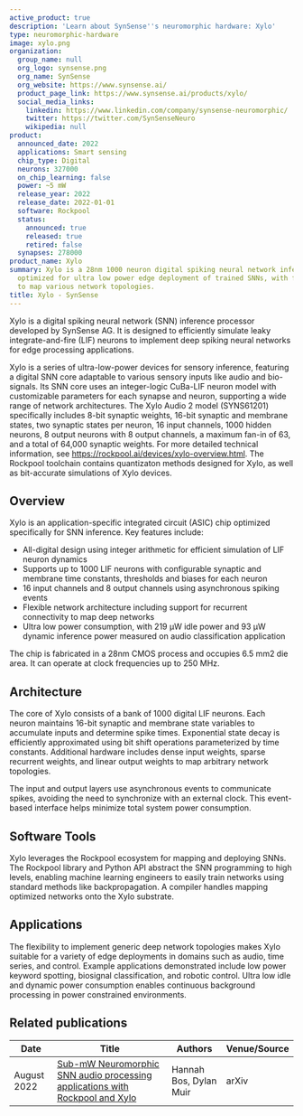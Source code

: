 ```yaml
---
active_product: true
description: 'Learn about SynSense''s neuromorphic hardware: Xylo'
type: neuromorphic-hardware
image: xylo.png
organization:
  group_name: null
  org_logo: synsense.png
  org_name: SynSense
  org_website: https://www.synsense.ai/
  product_page_link: https://www.synsense.ai/products/xylo/
  social_media_links:
    linkedin: https://www.linkedin.com/company/synsense-neuromorphic/
    twitter: https://twitter.com/SynSenseNeuro
    wikipedia: null
product:
  announced_date: 2022
  applications: Smart sensing
  chip_type: Digital
  neurons: 327000
  on_chip_learning: false
  power: ~5 mW
  release_year: 2022
  release_date: 2022-01-01
  software: Rockpool
  status:
    announced: true
    released: true
    retired: false
  synapses: 278000
product_name: Xylo
summary: Xylo is a 28nm 1000 neuron digital spiking neural network inference chip
  optimized for ultra low power edge deployment of trained SNNs, with flexible architecture
  to map various network topologies.
title: Xylo - SynSense
---
```


Xylo is a digital spiking neural network (SNN) inference processor developed by SynSense AG. It is designed to efficiently simulate leaky integrate-and-fire (LIF) neurons to implement deep spiking neural networks for edge processing applications.

Xylo is a series of ultra-low-power devices for sensory inference, featuring a digital SNN core adaptable to various sensory inputs like audio and bio-signals. Its SNN core uses an integer-logic CuBa-LIF neuron model with customizable parameters for each synapse and neuron, supporting a wide range of network architectures. The Xylo Audio 2 model (SYNS61201) specifically includes 8-bit synaptic weights, 16-bit synaptic and membrane states, two synaptic states per neuron, 16 input channels, 1000 hidden neurons, 8 output neurons with 8 output channels, a maximum fan-in of 63, and a total of 64,000 synaptic weights.
For more detailed technical information, see https://rockpool.ai/devices/xylo-overview.html.
The Rockpool toolchain contains quantizaton methods designed for Xylo, as well as bit-accurate simulations of Xylo devices.

## Overview

Xylo is an application-specific integrated circuit (ASIC) chip optimized specifically for SNN inference. Key features include:

- All-digital design using integer arithmetic for efficient simulation of LIF neuron dynamics 
- Supports up to 1000 LIF neurons with configurable synaptic and membrane time constants, thresholds and biases for each neuron
- 16 input channels and 8 output channels using asynchronous spiking events  
- Flexible network architecture including support for recurrent connectivity to map deep networks
- Ultra low power consumption, with 219 μW idle power and 93 μW dynamic inference power measured on audio classification application

The chip is fabricated in a 28nm CMOS process and occupies 6.5 mm2 die area. It can operate at clock frequencies up to 250 MHz.

## Architecture

The core of Xylo consists of a bank of 1000 digital LIF neurons. Each neuron maintains 16-bit synaptic and membrane state variables to accumulate inputs and determine spike times. Exponential state decay is efficiently approximated using bit shift operations parameterized by time constants. Additional hardware includes dense input weights, sparse recurrent weights, and linear output weights to map arbitrary network topologies. 

The input and output layers use asynchronous events to communicate spikes, avoiding the need to synchronize with an external clock. This event-based interface helps minimize total system power consumption. 

## Software Tools

Xylo leverages the Rockpool ecosystem for mapping and deploying SNNs. The Rockpool library and Python API abstract the SNN programming to high levels, enabling machine learning engineers to easily train networks using standard methods like backpropagation. A compiler handles mapping optimized networks onto the Xylo substrate. 

## Applications

The flexibility to implement generic deep network topologies makes Xylo suitable for a variety of edge deployments in domains such as audio, time series, and control. Example applications demonstrated include low power keyword spotting, biosignal classification, and robotic control. Ultra low idle and dynamic power consumption enables continuous background processing in power constrained environments.

## Related publications
| Date | Title | Authors  | Venue/Source |
|------|-------|----------|------------- |
| August 2022 | [Sub-mW Neuromorphic SNN audio processing applications with Rockpool and Xylo](https://arxiv.org/abs/2208.12991) | Hannah Bos, Dylan Muir | arXiv |
